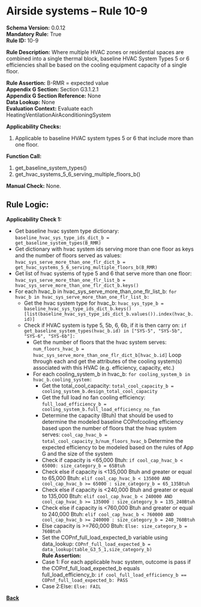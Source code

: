# Airside systems – Rule 10-9  
**Schema Version:** 0.0.12  
**Mandatory Rule:** True     
**Rule ID:** 10-9  
 
**Rule Description:** Where multiple HVAC zones or residential spaces are combined into a single thermal block, baseline HVAC System Types 5 or 6 efficiencies shall be based on the cooling equipment capacity of a single floor.  

**Rule Assertion:** B-RMR = expected value                                             
**Appendix G Section:** Section G3.1.2.1  
**Appendix G Section Reference:** None  
**Data Lookup:** None   
**Evaluation Context:** Evaluate each HeatingVentilationAirAconditioningSystem   

**Applicability Checks:**  

1. Applicable to baseline HVAC system types 5 or 6 that include more than one floor.  

**Function Call:**  

1. get_baseline_system_types()
2. get_hvac_systems_5_6_serving_multiple_floors_b()

**Manual Check:** None.  
 
## Rule Logic:  
**Applicability Check 1:**  
- Get baseline hvac system type dictionary: `baseline_hvac_sys_type_ids_dict_b = get_baseline_system_types(B_RMR)`
- Get dictionary with hvac system ids serving more than one floor as keys and the number of floors served as values: `hvac_sys_serve_more_than_one_flr_dict_b = get_hvac_systems_5_6_serving_multiple_floors_b(B_RMR)`
- Get list of hvac systems of type 5 and 6 that serve more than one floor: `hvac_sys_serve_more_than_one_flr_list_b = hvac_sys_serve_more_than_one_flr_dict_b.keys()`
- For each hvac_b in hvac_sys_serve_more_than_one_flr_list_b: `for hvac_b in hvac_sys_serve_more_than_one_flr_list_b:`
    - Get the hvac system type for hvac_b: `hvac_sys_type_b = baseline_hvac_sys_type_ids_dict_b.keys()[list(baseline_hvac_sys_type_ids_dict_b.values()).index(hvac_b.id)]`
    - Check if HVAC system is type 5, 5b, 6, 6b, if it is then carry on: `if get_baseline_system_types(hvac_b.id) in ["SYS-5", "SYS-5b", "SYS-6", "SYS-6b"]:`
        - Get the number of floors that the hvac system serves: `num_floors_hvac_b = hvac_sys_serve_more_than_one_flr_dict_b[hvac_b.id]`
        Loop through each and get the attributes of the cooling system(s) associated with this HVAC (e.g. efficiency, capacity, etc.)
        - For each cooling_system_b in hvac_b: `for cooling_system_b in hvac_b.cooling_system:`
            - Get the total_cool_capacity: `total_cool_capacity_b = cooling_system_b.design_total_cool_capacity`
            - Get the full load no fan cooling efficiency: `full_load_efficiency_b = cooling_system_b.full_load_efficiency_no_fan`
            - Determine the capacity (Btuh) that should be used to determine the modeled baseline COPnfcooling efficiency based upon the number of floors that the hvac system serves: `cool_cap_hvac_b = total_cool_capacity_b/num_floors_hvac_b`
            Determine the expected efficiency to be modeled based on the rules of App G and the size of the system
            - Check if capacity is <65,000 Btuh: `if cool_cap_hvac_b < 65000: size_category_b = 65Btuh`
            - Check else if capacity is <135,000 Btuh and greater or equal to 65,000 Btuh: `elif cool_cap_hvac_b < 135000 AND cool_cap_hvac_b >= 65000 : size_category_b = 65_135Btuh`
            - Check else if capacity is <240,000 Btuh and greater or equal to 135,000 Btuh: `elif cool_cap_hvac_b < 240000 AND cool_cap_hvac_b >= 135000 : size_category_b = 135_240Btuh`
            - Check else if capacity is <760,000 Btuh and greater or equal to 240,000 Btuh: `elif cool_cap_hvac_b < 760000 AND cool_cap_hvac_b >= 240000 : size_category_b = 240_760Btuh`
            - Else capacity is >=760,000 Btuh: `Else: size_category_b = 760Btuh`
            - Set the COPnf_full_load_expected_b variable using data_lookup: `COPnf_full_load_expected_b = data_lookup(table_G3_5_1,size_category_b)`  
            **Rule Assertion:**
            - Case 1: For each applicable hvac system, outcome is pass if the COPnf_full_load_expected_b equals full_load_efficiency_b: `if cool_full_load_efficiency_b == COPnf_full_load_expected_b: PASS`
            - Case 2:Else: `Else: FAIL`
    

 **[Back](../_toc.md)**